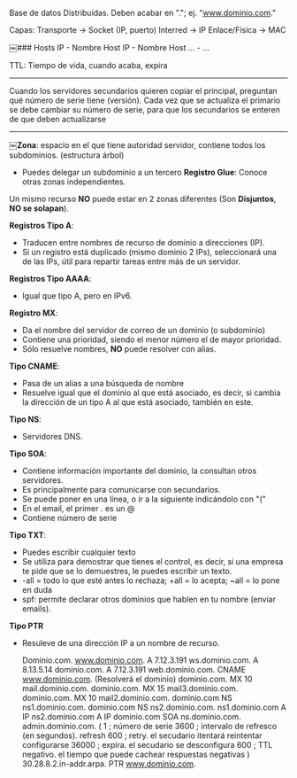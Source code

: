 Base de datos Distribuidas.
Deben acabar en "."; ej. "www.dominio.com."

Capas:
Transporte -> Socket (IP, puerto)
Interred -> IP
Enlace/Física -> MAC


​￼### Hosts
IP - Nombre Host
IP - Nombre Host
... - ...


TTL: Tiempo de vida, cuando acaba, expira

---
Cuando los servidores secundarios quieren copiar el principal, preguntan qué número de serie tiene (versión). Cada vez que se actualiza el primario se debe cambiar su número de serie, para que los secundarios se enteren de que deben actualizarse

---
​￼**Zona**: espacio en el que tiene autoridad servidor, contiene todos los subdominios. (estructura árbol)
 - Puedes delegar un subdominio a un tercero
**Registro Glue**: Conoce otras zonas independientes.

Un mismo recurso **NO** puede estar en 2 zonas diferentes (Son **Disjuntos**, **NO se solapan**).

**Registros Tipo A**: 
  - Traducen entre nombres de recurso de dominio a direcciones (IP).
  - Si un registro está duplicado (mismo dominio 2 IPs), seleccionará una de las IPs, útil para repartir tareas entre más de un servidor.

**Registros Tipo AAAA**:
 - Igual que tipo A, pero en IPv6.

**Registro MX**:
 - Da el nombre del servidor de correo de un dominio (o subdominio)
 - Contiene una prioridad, siendo el menor número el de mayor prioridad.
 - Sólo resuelve nombres, **NO** puede resolver con alias.

**Tipo CNAME**: 
 - Pasa de un alias a una búsqueda de nombre
 - Resuelve igual que el dominio al que está asociado, es decir, si cambia la dirección de un tipo A al que está asociado, también en este.

**Tipo NS**:
 - Servidores DNS.

**Tipo SOA**:
 - Contiene información importante del dominio, la consultan otros servidores.
 - Es principalmente para comunicarse con secundarios.
 - Se puede poner en una línea, o ir a la siguiente indicándolo con "("
 - En el email, el primer . es un @
 - Contiene número de serie

**Tipo TXT**:
 - Puedes escribir cualquier texto
 - Se utiliza para demostrar que tienes el control, es decir, si una empresa te pide que se lo demuestres, le puedes escribir un texto.
 - -all = todo lo que esté antes lo rechaza; +all = lo acepta; ~all = lo pone en duda
 - spf: permite declarar otros dominios que hablen en tu nombre (enviar emails).

**Tipo PTR**
 - Resuleve de una dirección IP a un nombre de recurso.





	Dominio.com.
www.dominio.com.     A      7.12.3.191
ws.dominio.com.         A      8.13.5.14
dominio.com.               A      7.12.3.191
web.dominio.com. CNAME www.dominio.com. (Resolverá el dominio)
dominio.com.           MX  10 mail.dominio.com.
dominio.com.           MX  15 mail3.dominio.com.
dominio.com.           MX  10 mail2.dominio.com.
dominio.com            NS        ns1.dominio.com.
dominio.com            NS        ns2.dominio.com.
ns1.dominio.com         A        IP
ns2.dominio.com        A        IP
dominio.com             SOA     ns.dominio.com.     admin.dominio.com. (
1 ; número de serie
3600 ; intervalo de refresco (en segundos). refresh
600 ; retry. el secudario itentará reintentar configurarse
36000 ; expira. el secudario se desconfigura
600 ; TTL negativo. el tiempo que puede cachear respuestas negativas
)
30.28.8.2.in-addr.arpa. PTR www.dominio.com.


